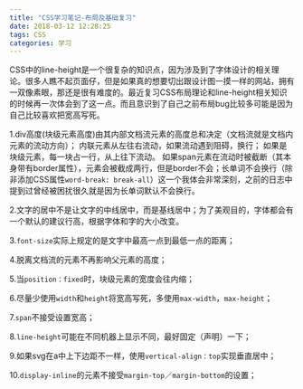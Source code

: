 ```yaml
---
title: "CSS学习笔记-布局及基础复习"
date: 2018-03-12 12:28:25
tags: CSS
categories: 学习
---
```


CSS中的line-height是一个很复杂的知识点，因为涉及到了字体设计的相关理论。很多人瞧不起页面仔，但是如果真的想要切出跟设计图一摸一样的网站，拥有一双像素眼，那还是很有难度的。最近复习CSS布局理论和line-height相关知识的时候再一次体会到了这一点。而且意识到了自己之前布局bug比较多可能是因为自己比较喜欢把宽高写死。

1.div高度(块级元素高度)由其内部文档流元素的高度总和决定（文档流就是文档内元素的流动方向）；
内联元素从左往右流动，如果流动遇到阻碍，换行；
如果是块级元素，每一块占一行，从上往下流动。
如果span元素在流动时被截断（其本身带有border属性），元素会被截成两行，但是border不会；长单词不会换行（除非添加CSS属性`word-break: break-all`）这一个我体会非常深刻，之前的日志中提到过曾经被困扰很久就是因为长单词默认不会换行。

2.文字的居中不是让文字的中线居中，而是基线居中；为了美观目的，字体都会有一个默认的建议行高，根据字体和字的大小改变。

3.`font-size`实际上规定的是文字中最高一点到最低一点的距离；

4.脱离文档流的元素不再影响父元素的高度；

5.当`position：fixed`时，块级元素的宽度会往内缩；

6.尽量少使用`width`和`height`将宽高写死，多使用`max-width`，`max-height`；

7.`span`不接受设置宽高；

8.`line-height`可能在不同机器上显示不同，最好固定（声明）一下；

9.如果svg在a中上下边距不一样，使用`vertical-align：top`实现垂直居中；

10.`display-inline`的元素不接受`margin-top`／`margin-bottom`的设置；